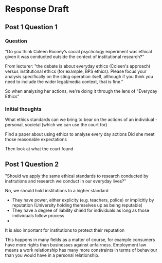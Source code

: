 # Response Draft

## Post 1 Question 1


### Question

"Do you think Coleen Rooney’s social psychology experiment was ethical given it was conducted outside the context of institutional research?"

From lecturer: "the debate is about everyday ethics (Coleen's approach) versus institutional ethics (for example, BPS ethics). Please focus your analysis specifically on the sting operation itself, although if you think you need to include the wider legal/media context, that is fine."

So when analysing her actions, we're doing it through the lens of "Everyday Ethics"

### Initial thoughts

What ethics standards can we bring to bear on the actions of an individual - personal, societal (which we can use the court for)

Find a paper about using ethics to analyse every day actions
Did she meet those reasonable expectations

Then look at what the court found


## Post 1 Question 2

"Should we apply the same ethical standards to research conducted by institutions and research we conduct in our everyday lives?"

No, we should hold institutions to a higher standard
- They have power, either explicity (e.g. teachers, police) or implicitly by reputation (University holding themselves up as being reputable)
- They have a degree of liability shield for individuals as long as those individuals follow process
- 

It is also important for institutions to protect their reputation 

This happens in many fields as a matter of course, for example consumers have more rights than businesses against unfairness. Employment law means a work relationship has many more constraints in terms of behaviour than you would have in a personal relationship. 

